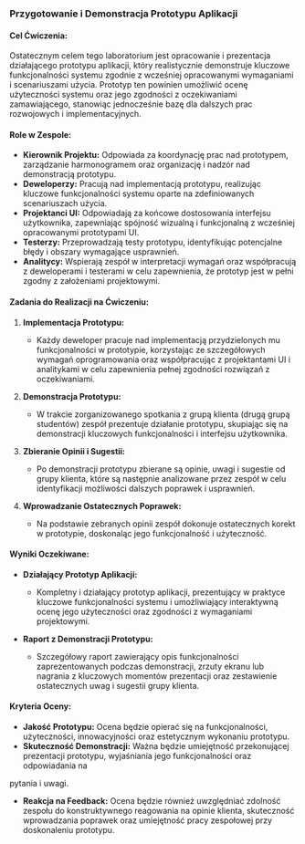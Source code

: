 ### Przygotowanie i Demonstracja Prototypu Aplikacji

#### Cel Ćwiczenia:
Ostatecznym celem tego laboratorium jest opracowanie i prezentacja działającego prototypu aplikacji, który realistycznie demonstruje kluczowe funkcjonalności systemu zgodnie z wcześniej opracowanymi wymaganiami i scenariuszami użycia. Prototyp ten powinien umożliwić ocenę użyteczności systemu oraz jego zgodności z oczekiwaniami zamawiającego, stanowiąc jednocześnie bazę dla dalszych prac rozwojowych i implementacyjnych.

#### Role w Zespole:
- **Kierownik Projektu:** Odpowiada za koordynację prac nad prototypem, zarządzanie harmonogramem oraz organizację i nadzór nad demonstracją prototypu.
- **Deweloperzy:** Pracują nad implementacją prototypu, realizując kluczowe funkcjonalności systemu oparte na zdefiniowanych scenariuszach użycia.
- **Projektanci UI:** Odpowiadają za końcowe dostosowania interfejsu użytkownika, zapewniając spójność wizualną i funkcjonalną z wcześniej opracowanymi prototypami UI.
- **Testerzy:** Przeprowadzają testy prototypu, identyfikując potencjalne błędy i obszary wymagające usprawnień.
- **Analitycy:** Wspierają zespół w interpretacji wymagań oraz współpracują z deweloperami i testerami w celu zapewnienia, że prototyp jest w pełni zgodny z założeniami projektowymi.

#### Zadania do Realizacji na Ćwiczeniu:

1. **Implementacja Prototypu:**
   - Każdy deweloper pracuje nad implementacją przydzielonych mu funkcjonalności w prototypie, korzystając ze szczegółowych wymagań oprogramowania oraz współpracując z projektantami UI i analitykami w celu zapewnienia pełnej zgodności rozwiązań z oczekiwaniami.

2. **Demonstracja Prototypu:**
   - W trakcie zorganizowanego spotkania z grupą klienta (drugą grupą studentów) zespół prezentuje działanie prototypu, skupiając się na demonstracji kluczowych funkcjonalności i interfejsu użytkownika.

3. **Zbieranie Opinii i Sugestii:**
   - Po demonstracji prototypu zbierane są opinie, uwagi i sugestie od grupy klienta, które są następnie analizowane przez zespół w celu identyfikacji możliwości dalszych poprawek i usprawnień.

4. **Wprowadzanie Ostatecznych Poprawek:**
   - Na podstawie zebranych opinii zespół dokonuje ostatecznych korekt w prototypie, doskonaląc jego funkcjonalność i użyteczność.

#### Wyniki Oczekiwane:

- **Działający Prototyp Aplikacji:**
  - Kompletny i działający prototyp aplikacji, prezentujący w praktyce kluczowe funkcjonalności systemu i umożliwiający interaktywną ocenę jego użyteczności oraz zgodności z wymaganiami projektowymi.

- **Raport z Demonstracji Prototypu:**
  - Szczegółowy raport zawierający opis funkcjonalności zaprezentowanych podczas demonstracji, zrzuty ekranu lub nagrania z kluczowych momentów prezentacji oraz zestawienie ostatecznych uwag i sugestii grupy klienta.

#### Kryteria Oceny:

- **Jakość Prototypu:** Ocena będzie opierać się na funkcjonalności, użyteczności, innowacyjności oraz estetycznym wykonaniu prototypu.
- **Skuteczność Demonstracji:** Ważna będzie umiejętność przekonującej prezentacji prototypu, wyjaśniania jego funkcjonalności oraz odpowiadania na

 pytania i uwagi.
- **Reakcja na Feedback:** Ocena będzie również uwzględniać zdolność zespołu do konstruktywnego reagowania na opinie klienta, skuteczność wprowadzania poprawek oraz umiejętność pracy zespołowej przy doskonaleniu prototypu.
